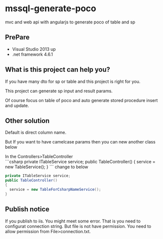 # mssql-generate-poco
mvc and web api with angularjs to generate poco of table and sp

<h2>PrePare</h2>
<ul>
  <li>Visual Studio 2013 up</li>
  <li>.net framework 4.6.1</li>
</ul>

<h2>What is this project can help you?</h2>
<p>If you have many dto for sp or table and this project is right for you.</p>
<p>This project can generate sp input and result params.</p>
<p>Of course focus on table of poco and auto generate stored procedure insert and update.</p>

<h2>Other solution</h2>
<p>Default is direct column name.</p>
<p>But If you want to have camelcase params then you can new another class below</p>
In the Controllers>TableController
<br/>
```csharp
private ITableService service;
public TableController()
{
  service = new TableService();
}
```
change to below
<br/>

```csharp
private ITableService service;
public TableController()
{
  service = new TableForCsharpNameService();
}
```

<h2>Publish notice</h2>
If you publish to iis.
You might meet some error.
That is you need to configurat connection string.
But file is not have permission.
You need to allow permission from File>connection.txt.
